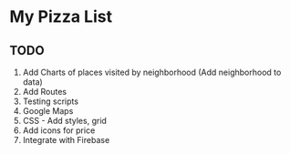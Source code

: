 # My Pizza List


## TODO
1. Add Charts of places visited by neighborhood  (Add neighborhood to data) 
2. Add Routes
3. Testing scripts
4. Google Maps 
5. CSS - Add styles, grid 
6. Add icons for price 
7. Integrate with Firebase
